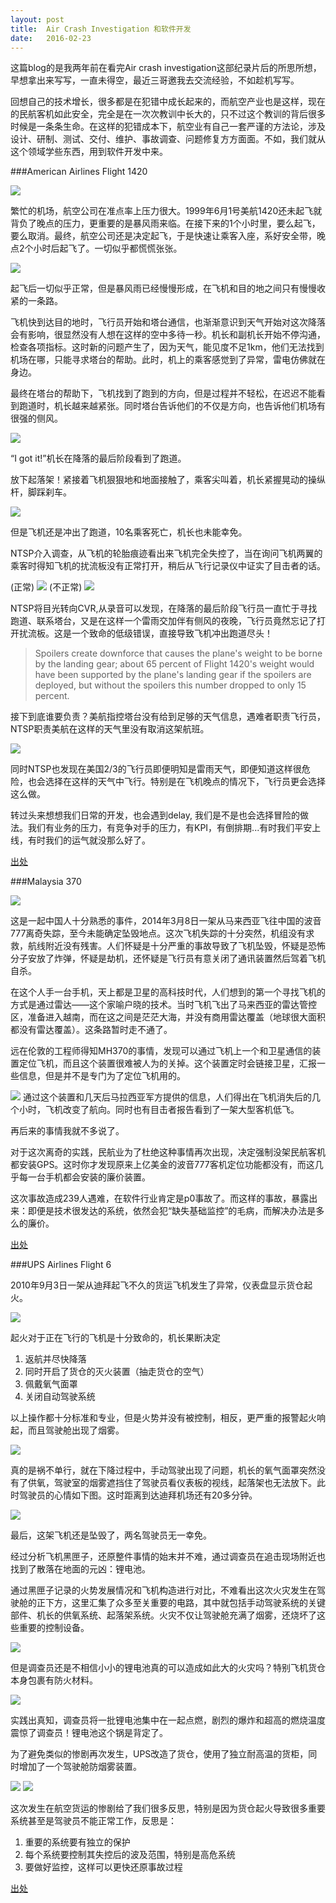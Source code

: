 ```yaml
---
layout: post
title:  Air Crash Investigation 和软件开发
date:   2016-02-23
---
```


这篇blog的是我两年前在看完Air crash investigation这部纪录片后的所思所想，早想拿出来写写，一直未得空，最近三哥邀我去交流经验，不如趁机写写。

回想自己的技术增长，很多都是在犯错中成长起来的，而航空产业也是这样，现在的民航客机如此安全，完全是在一次次教训中长大的，只不过这个教训的背后很多时候是一条条生命。在这样的犯错成本下，航空业有自己一套严谨的方法论，涉及设计、研制、测试、交付、维护、事故调查、问题修复方方面面。不如，我们就从这个领域学些东西，用到软件开发中来。

###American Airlines Flight 1420

<img src="/images/posts/aci/busy-runway.png"/>

繁忙的机场，航空公司在准点率上压力很大。1999年6月1号美航1420还未起飞就背负了晚点的压力，更重要的是暴风雨来临。在接下来的1个小时里，要么起飞，要么取消。最终，航空公司还是决定起飞，于是快速让乘客入座，系好安全带，晚点2个小时后起飞了。一切似乎都慌慌张张。

<img src="/images/posts/aci/storm-is-coming.png"/>

起飞后一切似乎正常，但是暴风雨已经慢慢形成，在飞机和目的地之间只有慢慢收紧的一条路。

飞机快到达目的地时，飞行员开始和塔台通信，也渐渐意识到天气开始对这次降落会有影响，很显然没有人想在这样的空中多待一秒。机长和副机长开始不停沟通，检查各项指标。这时新的问题产生了，因为天气，能见度不足1km，他们无法找到机场在哪，只能寻求塔台的帮助。此时，机上的乘客感觉到了异常，雷电仿佛就在身边。

最终在塔台的帮助下，飞机找到了跑到的方向，但是过程并不轻松，在迟迟不能看到跑道时，机长越来越紧张。同时塔台告诉他们的不仅是方向，也告诉他们机场有很强的侧风。

<img src="/images/posts/aci/landing-in-rain.png"/>

“I got it!”机长在降落的最后阶段看到了跑道。

放下起落架！紧接着飞机狠狠地和地面接触了，乘客尖叫着，机长紧握晃动的操纵杆，脚踩刹车。

<img src="/images/posts/aci/1420-crash.jpg"/>

但是飞机还是冲出了跑道，10名乘客死亡，机长也未能幸免。

NTSP介入调查，从飞机的轮胎痕迹看出来飞机完全失控了，当在询问飞机两翼的乘客时得知飞机的扰流板没有正常打开，稍后从飞行记录仪中证实了目击者的话。

(正常)
<img src="/images/posts/aci/functional-flap.png"/>
(不正常)
<img src="/images/posts/aci/unfunctional-flap.png"/>

NTSP将目光转向CVR,从录音可以发现，在降落的最后阶段飞行员一直忙于寻找跑道、联系塔台，又是在这样一个雷雨交加伴有侧风的夜晚，飞行员竟然忘记了打开扰流板。这是一个致命的低级错误，直接导致飞机冲出跑道尽头！

>Spoilers create downforce that causes the plane's weight to be borne by the landing gear; about 65 percent of Flight 1420's weight would have been supported by the plane's landing gear if the spoilers are deployed, but without the spoilers this number dropped to only 15 percent.

接下到底谁要负责？美航指控塔台没有给到足够的天气信息，遇难者职责飞行员，NTSP职责美航在这样的天气里没有取消这架航班。

<img src="/images/posts/aci/unfunctional-flap.png"/>

同时NTSP也发现在美国2/3的飞行员即便明知是雷雨天气，即便知道这样很危险，也会选择在这样的天气中飞行。特别是在飞机晚点的情况下，飞行员更会选择这么做。

转过头来想想我们日常的开发，也会遇到delay, 我们是不是也会选择冒险的做法。我们有业务的压力，有竞争对手的压力，有KPI，有倒排期...有时我们平安上线，有时我们的运气就没那么好了。

[出处](https://www.youtube.com/watch?v=HBYDt__ZBvk)

###Malaysia 370

<img src="/images/posts/aci/mh370-on-radar.png"/>

这是一起中国人十分熟悉的事件，2014年3月8日一架从马来西亚飞往中国的波音777离奇失踪，至今未能确定坠毁地点。这次飞机失踪的十分突然，机组没有求救，航线附近没有残害。人们怀疑是十分严重的事故导致了飞机坠毁，怀疑是恐怖分子安放了炸弹，怀疑是劫机，还怀疑是飞行员有意关闭了通讯装置然后驾着飞机自杀。

在这个人手一台手机，天上都是卫星的高科技时代，人们想到的第一个寻找飞机的方式是通过雷达——这个家喻户晓的技术。当时飞机飞出了马来西亚的雷达管控区，准备进入越南，而在这之间是茫茫大海，并没有商用雷达覆盖（地球很大面积都没有雷达覆盖）。这条路暂时走不通了。

远在伦敦的工程师得知MH370的事情，发现可以通过飞机上一个和卫星通信的装置定位飞机，而且这个装置很难被人为的关掉。这个装置定时会链接卫星，汇报一些信息，但是并不是专门为了定位飞机用的。

<img src="/images/posts/aci/mh370-change-direction.png"/>
通过这个装置和几天后马拉西亚军方提供的信息，人们得出在飞机消失后的几个小时，飞机改变了航向。同时也有目击者报告看到了一架大型客机低飞。

再后来的事情我就不多说了。

对于这次离奇的实践，民航业为了杜绝这种事情再次出现，决定强制没架民航客机都安装GPS。这时你才发现原来上亿美金的波音777客机定位功能都没有，而这几乎每一台手机都会安装的廉价装置。

这次事故造成239人遇难，在软件行业肯定是p0事故了。而这样的事故，暴露出来：即便是技术很发达的系统，依然会犯“缺失基础监控”的毛病，而解决办法是多么的廉价。

[出处](https://www.youtube.com/watch?v=kxEIRvkuQq0)

###UPS Airlines Flight 6

2010年9月3日一架从迪拜起飞不久的货运飞机发生了异常，仪表盘显示货仓起火。

<img src="/images/posts/aci/ups-fire-alert.png"/>

起火对于正在飞行的飞机是十分致命的，机长果断决定

1. 返航并尽快降落
2. 同时开启了货仓的灭火装置（抽走货仓的空气）
3. 佩戴氧气面罩
4. 关闭自动驾驶系统

以上操作都十分标准和专业，但是火势并没有被控制，相反，更严重的报警起火响起，而且驾驶舱出现了烟雾。

<img src="/images/posts/aci/ups-fire-alert2.png"/>

真的是祸不单行，就在下降过程中，手动驾驶出现了问题，机长的氧气面罩突然没有了供氧，驾驶室的烟雾遮挡住了驾驶员看仪表板的视线，起落架也无法放下。此时驾驶员的心情如下图。这时距离到达迪拜机场还有20多分钟。

<img src="/images/posts/aci/ups-smoke-mask.png"/>

最后，这架飞机还是坠毁了，两名驾驶员无一幸免。

经过分析飞机黑匣子，还原整件事情的始末并不难，通过调查员在追击现场附近也找到了散落在地面的元凶：锂电池。

通过黑匣子记录的火势发展情况和飞机构造进行对比，不难看出这次火灾发生在驾驶舱的正下方，这里汇集了众多至关重要的电路，其中就包括手动驾驶系统的关键部件、机长的供氧系统、起落架系统。火灾不仅让驾驶舱充满了烟雾，还烧坏了这些重要的控制设备。

<img src="/images/posts/aci/ups-elec-lines.png"/>

但是调查员还是不相信小小的锂电池真的可以造成如此大的火灾吗？特别飞机货仓本身包裹有防火材料。

<img src="/images/posts/aci/ups-cargo-fire-shield.png"/>

实践出真知，调查员将一批锂电池集中在一起点燃，剧烈的爆炸和超高的燃烧温度震惊了调查员！锂电池这个锅是背定了。

为了避免类似的惨剧再次发生，UPS改造了货仓，使用了独立耐高温的货柜，同时增加了一个驾驶舱防烟雾装置。

<img src="/images/posts/aci/ups-fire-protected.png"/>

<img src="/images/posts/aci/ups-smoke-protected.png"/>

这次发生在航空货运的惨剧给了我们很多反思，特别是因为货仓起火导致很多重要系统甚至是驾驶员不能正常工作，反思是：

1. 重要的系统要有独立的保护
2. 每个系统要控制其失控后的波及范围，特别是高危系统
3. 要做好监控，这样可以更快还原事故过程

[出处](http://www.bilibili.com/video/av3700795/)
